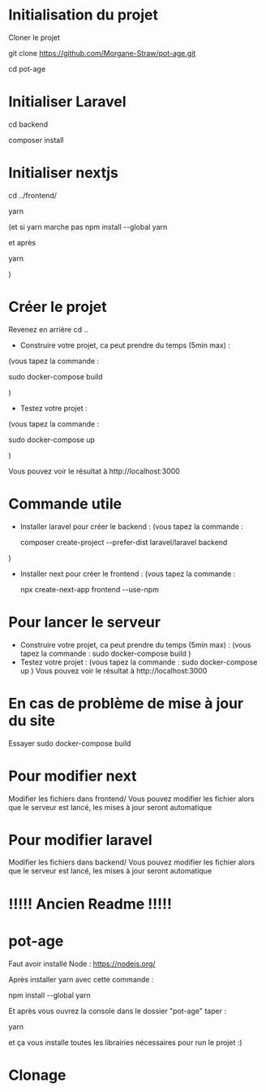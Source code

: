 # Initialisation du projet

Cloner le projet

git clone https://github.com/Morgane-Straw/pot-age.git

cd pot-age


# Initialiser Laravel

cd backend

composer install


# Initialiser nextjs

cd ../frontend/

yarn

(et si yarn marche pas npm install --global yarn


 et après 
 
 yarn
 
 )

# Créer le projet
Revenez en arrière
cd ..

- Construire votre projet, ca peut prendre du temps (5min max) :

(vous tapez la commande :

  sudo docker-compose build
  
)

- Testez votre projet :

(vous tapez la commande :

  sudo docker-compose up
  
)

Vous pouvez voir le résultat à http://localhost:3000





# Commande utile

- Installer laravel pour créer le backend : 
(vous tapez la commande : 
  
  composer create-project --prefer-dist laravel/laravel backend

)
- Installer next pour créer le frontend : 
(vous tapez la commande : 
  
  npx create-next-app frontend --use-npm

# Pour lancer le serveur

- Construire votre projet, ca peut prendre du temps (5min max) :
(vous tapez la commande :
  sudo docker-compose build
)
- Testez votre projet :
(vous tapez la commande :
  sudo docker-compose up
)
Vous pouvez voir le résultat à http://localhost:3000


# En cas de problème de mise à jour du site
Essayer sudo docker-compose build

# Pour modifier next
Modifier les fichiers dans frontend/
Vous pouvez modifier les fichier alors que le serveur est lancé, les mises à jour seront automatique

# Pour modifier laravel
Modifier les fichiers dans backend/
Vous pouvez modifier les fichier alors que le serveur est lancé, les mises à jour seront automatique











# !!!!! Ancien Readme !!!!! #
# pot-age
Faut avoir installé Node : https://nodejs.org/ 


Après installer yarn avec cette commande :



npm install --global yarn




Et après vous ouvrez la console dans le dossier "pot-age" taper :



yarn



et ça vous installe toutes les librairies nécessaires pour run le projet :)


# Clonage
